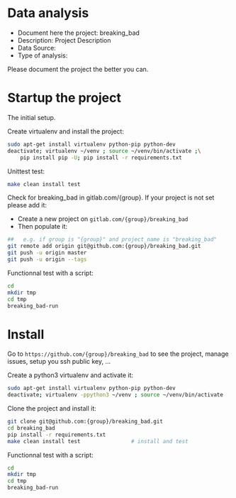 # Data analysis
- Document here the project: breaking_bad
- Description: Project Description
- Data Source:
- Type of analysis:

Please document the project the better you can.

# Startup the project

The initial setup.

Create virtualenv and install the project:
```bash
sudo apt-get install virtualenv python-pip python-dev
deactivate; virtualenv ~/venv ; source ~/venv/bin/activate ;\
    pip install pip -U; pip install -r requirements.txt
```

Unittest test:
```bash
make clean install test
```

Check for breaking_bad in gitlab.com/{group}.
If your project is not set please add it:

- Create a new project on `gitlab.com/{group}/breaking_bad`
- Then populate it:

```bash
##   e.g. if group is "{group}" and project_name is "breaking_bad"
git remote add origin git@github.com:{group}/breaking_bad.git
git push -u origin master
git push -u origin --tags
```

Functionnal test with a script:

```bash
cd
mkdir tmp
cd tmp
breaking_bad-run
```

# Install

Go to `https://github.com/{group}/breaking_bad` to see the project, manage issues,
setup you ssh public key, ...

Create a python3 virtualenv and activate it:

```bash
sudo apt-get install virtualenv python-pip python-dev
deactivate; virtualenv -ppython3 ~/venv ; source ~/venv/bin/activate
```

Clone the project and install it:

```bash
git clone git@github.com:{group}/breaking_bad.git
cd breaking_bad
pip install -r requirements.txt
make clean install test                # install and test
```
Functionnal test with a script:

```bash
cd
mkdir tmp
cd tmp
breaking_bad-run
```
